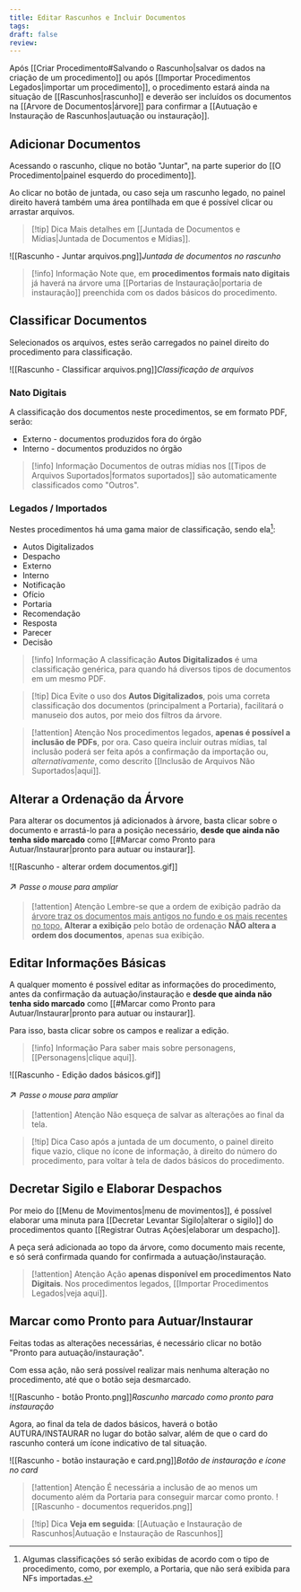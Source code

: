 ```yaml
---
title: Editar Rascunhos e Incluir Documentos
tags: 
draft: false
review:
---
```

Após [[Criar Procedimento#Salvando o Rascunho|salvar os dados na criação de um procedimento]] ou após [[Importar Procedimentos Legados|importar um procedimento]], o procedimento estará ainda na situação de [[Rascunhos|rascunho]] e deverão ser incluídos os documentos na [[Arvore de Documentos|árvore]] para confirmar a [[Autuação e Instauração de Rascunhos|autuação ou instauração]].

## Adicionar Documentos

Acessando o rascunho, clique no botão "Juntar", na parte superior do [[O Procedimento|painel esquerdo do procedimento]].

Ao clicar no botão de juntada, ou caso seja um rascunho legado, no painel direito haverá também uma área pontilhada em que é possível clicar ou arrastar arquivos.
> [!tip] Dica
> Mais detalhes em [[Juntada de Documentos e Mídias|Juntada de Documentos e Mídias]].

![[Rascunho - Juntar arquivos.png]]*Juntada de documentos no rascunho*
> [!info] Informação
> Note que, em **procedimentos formais nato digitais** já haverá na árvore uma [[Portarias de Instauração|portaria de instauração]] preenchida com os dados básicos do procedimento.

## Classificar Documentos

Selecionados os arquivos, estes serão carregados no painel direito do procedimento para classificação. 

![[Rascunho - Classificar arquivos.png]]*Classificação de arquivos*
### Nato Digitais

A classificação dos documentos neste procedimentos, se em formato PDF, serão:
- Externo - documentos produzidos fora do órgão
- Interno - documentos produzidos no órgão
> [!info] Informação
> Documentos de outras mídias nos [[Tipos de Arquivos Suportados|formatos suportados]] são automaticamente classificados como "Outros".
 
### Legados / Importados

Nestes procedimentos há uma gama maior de classificação, sendo ela[^1]:
- Autos Digitalizados
- Despacho
- Externo
- Interno
- Notificação
- Ofício
- Portaria
- Recomendação
- Resposta
- Parecer
- Decisão

> [!info] Informação
> A classificação **Autos Digitalizados** é uma classificação genérica, para quando há diversos tipos de documentos em um mesmo PDF.

> [!tip] Dica
> Evite  o uso dos **Autos Digitalizados**, pois uma correta classificação dos documentos (principalment a Portaria), facilitará o manuseio dos autos, por meio dos filtros da árvore.

>[!attention] Atenção
>Nos procedimentos legados, **apenas é possível a inclusão de PDFs**, por ora.
>Caso queira incluir outras mídias, tal inclusão poderá ser feita após a confirmação da importação ou, *alternativamente*, como descrito [[Inclusão de Arquivos Não Suportados|aqui]].

## Alterar a Ordenação da Árvore

Para alterar os documentos já adicionados à árvore, basta clicar sobre o documento e arrastá-lo para a posição necessário, **desde que ainda não tenha sido marcado** como [[#Marcar como Pronto para Autuar/Instaurar|pronto para autuar ou instaurar]].

![[Rascunho - alterar ordem documentos.gif]]<p style="font-size: 1.2em;">↗️ <em style="font-size: small;">Passe o mouse para ampliar</em></p>

>[!attention] Atenção
>Lembre-se que a ordem de exibição padrão da <u> árvore traz os documentos mais antigos no fundo e os mais recentes no topo.</u>
>**Alterar a exibição** pelo botão de ordenação **NÃO altera a ordem dos documentos**, apenas sua exibição.


## Editar Informações Básicas

A qualquer momento é possível editar as informações do procedimento, antes da confirmação da autuação/instauração e **desde que ainda não tenha sido marcado** como [[#Marcar como Pronto para Autuar/Instaurar|pronto para autuar ou instaurar]].

Para isso, basta clicar sobre os campos e realizar a edição.

> [!info] Informação
>  Para saber mais sobre personagens, [[Personagens|clique aqui]].


![[Rascunho - Edição dados básicos.gif]]<p style="font-size: 1.2em;">↗️ <em style="font-size: small;">Passe o mouse para ampliar</em></p>

>[!attention] Atenção 
>Não esqueça de salvar as alterações ao final da tela.


> [!tip] Dica
> Caso após a juntada de um documento, o painel direito fique vazio, clique no ícone de informação, à direito do número do procedimento, para voltar à tela de dados básicos do procedimento.

## Decretar Sigilo e Elaborar Despachos

Por meio do [[Menu de Movimentos|menu de movimentos]], é possível elaborar uma minuta para  [[Decretar Levantar Sigilo|alterar o sigilo]] do procedimentos quanto [[Registrar Outras Ações|elaborar um despacho]].

A peça será adicionada ao topo da árvore, como documento mais recente, e só será confirmada quando for confirmada a autuação/instauração.

>[!attention] Atenção
>Ação **apenas disponível em procedimentos Nato Digitais**. Nos procedimentos legados, [[Importar Procedimentos Legados|veja aqui]].
## Marcar como Pronto para Autuar/Instaurar

Feitas todas as alterações necessárias, é necessário clicar no botão "Pronto para autuação/instauração".

Com essa ação, não será possível realizar mais nenhuma alteração no procedimento, até que o botão seja desmarcado.

![[Rascunho - botão Pronto.png]]*Rascunho marcado como pronto para instauração*

Agora, ao final da tela de dados básicos, haverá o botão AUTURA/INSTAURAR  no lugar do botão salvar, além de que o card do rascunho conterá um ícone indicativo de tal situação.

![[Rascunho - botão instauração e card.png]]*Botão de instauração e ícone no card*

>[!attention] Atenção
>É necessária a  inclusão de ao menos um documento além da Portaria para conseguir marcar como pronto.
>![[Rascunho - documentos requeridos.png]]

> [!tip] Dica
> **Veja em seguida**: [[Autuação e Instauração de Rascunhos|Autuação e Instauração de Rascunhos]]


[^1]: Algumas classificações só serão exibidas de acordo com o tipo de procedimento, como, por exemplo, a Portaria, que não será exibida para NFs importadas.